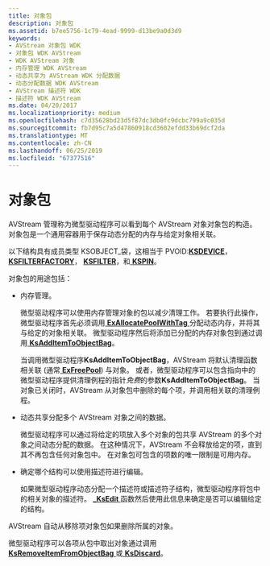 ```yaml
---
title: 对象包
description: 对象包
ms.assetid: b7ee5756-1c79-4ead-9999-d13be9a0d3d9
keywords:
- AVStream 对象包 WDK
- 对象包 WDK AVStream
- WDK AVStream 对象
- 内存管理 WDK AVStream
- 动态共享为 AVStream WDK 分配数据
- 动态分配数据 WDK AVStream
- AVStream 描述符 WDK
- 描述符 WDK AVStream
ms.date: 04/20/2017
ms.localizationpriority: medium
ms.openlocfilehash: c7d35628bd23d5f87dc3db0fc9dcbc799a9c035d
ms.sourcegitcommit: fb7d95c7a5d47860918cd3602efdd33b69dcf2da
ms.translationtype: MT
ms.contentlocale: zh-CN
ms.lasthandoff: 06/25/2019
ms.locfileid: "67377516"
---
```

# <a name="object-bags"></a>对象包





AVStream 管理称为微型驱动程序可以看到每个 AVStream 对象对象包的构造。 对象包是一个通用容器用于保存动态分配的内存与给定对象相关联。

以下结构具有成员类型 KSOBJECT\_袋，这相当于 PVOID:[**KSDEVICE**](https://docs.microsoft.com/windows-hardware/drivers/ddi/content/ks/ns-ks-_ksdevice)， [ **KSFILTERFACTORY**](https://docs.microsoft.com/windows-hardware/drivers/ddi/content/ks/ns-ks-_ksfilterfactory)， [ **KSFILTER**](https://docs.microsoft.com/windows-hardware/drivers/ddi/content/ks/ns-ks-_ksfilter)，和[ **KSPIN**](https://docs.microsoft.com/windows-hardware/drivers/ddi/content/ks/ns-ks-_kspin)。

对象包的用途包括：

-   内存管理。

    微型驱动程序可以使用内存管理对象的包以减少清理工作。 若要执行此操作，微型驱动程序首先必须调用[ **ExAllocatePoolWithTag** ](https://docs.microsoft.com/windows-hardware/drivers/ddi/content/wdm/nf-wdm-exallocatepoolwithtag)分配动态内存，并将其与给定的对象相关联。 微型驱动程序然后将添加已分配的内存对象包到通过调用[ **KsAddItemToObjectBag**](https://docs.microsoft.com/windows-hardware/drivers/ddi/content/ks/nf-ks-ksadditemtoobjectbag)。

    当调用微型驱动程序**KsAddItemToObjectBag**，AVStream 将默认清理函数相关联 (通常[ **ExFreePool**](https://docs.microsoft.com/windows-hardware/drivers/ddi/content/ntddk/nf-ntddk-exfreepool)) 与对象。 或者，微型驱动程序可以包含指向中的微型驱动程序提供清理例程的指针*免费*的参数**KsAddItemToObjectBag**。 当对象已关闭时，AVStream 从对象包中删除的每个项，并调用相关联的清理例程。

-   动态共享分配多个 AVStream 对象之间的数据。

    微型驱动程序可以通过将给定的项放入多个对象的包共享 AVStream 的多个对象之间动态分配的数据。 在这种情况下，AVStream 不会释放给定的项，直到其不再包含任何对象包中。 在对象包可包含的项数的唯一限制是可用内存。

-   确定哪个结构可以使用描述符进行编辑。

    如果微型驱动程序动态分配一个描述符或描述符子结构，微型驱动程序将包中的相关对象的描述符。 [  **\_KsEdit** ](https://docs.microsoft.com/windows-hardware/drivers/ddi/content/ks/nf-ks-_ksedit)函数然后使用此信息来确定是否可以编辑给定的结构。

AVStream 自动从移除项对象包如果删除所属的对象。

微型驱动程序可以各项从包中取出对象通过调用[ **KsRemoveItemFromObjectBag** ](https://docs.microsoft.com/windows-hardware/drivers/ddi/content/ks/nf-ks-ksremoveitemfromobjectbag)或[ **KsDiscard**](https://docs.microsoft.com/windows-hardware/drivers/ddi/content/ks/nf-ks-ksdiscard)。

 

 




